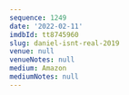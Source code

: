 ```yaml
---
sequence: 1249
date: '2022-02-11'
imdbId: tt8745960
slug: daniel-isnt-real-2019
venue: null
venueNotes: null
medium: Amazon
mediumNotes: null
---
```


